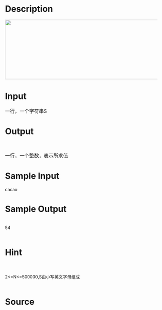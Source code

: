 
# Description

<div class="content"><p><img height="196" width="770" alt="" src="/source/bzoj/3238/img/aHR0cHM6Ly9seWRzeS5jb20vSnVkZ2VPbmxpbmUvdXBsb2FkLzIwMTMwNi8xKDQpLmpwZw==.jpg"/></p></div>

# Input

<div class="content"><p><span style="font-size: medium">一行，一个字符串S</span></p></div>

# Output

<div class="content"><p> </p>
<p><span style="font-size: medium">一行，一个整数，表示所求值</span></p></div>

# Sample Input

<div class="content"><span class="sampledata">cacao</span></div>

# Sample Output

<div class="content"><span class="sampledata"><br/>
54<br/>
<br/>
</span></div>

# Hint

<div class="content"><p></p><p><br/><br/>
2&lt;=N&lt;=500000,S由小写英文字母组成<br/><br/>
</p><p></p></div>

# Source

<div class="content"><p><a href="problemset.php?search="></a></p></div>

